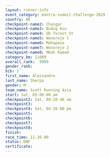 ```yaml
---
layout: runner-info 
event_category: mantra-summit-challenge-2019 
country: AR
checkpoint-name2: Changar
checkpoint-name3: Budug Asu
checkpoint-name4: Ub forest St
checkpoint-name5: Wonorejo 1
checkpoint-name6: Mahapena
checkpoint-name7: Wonorejo 2
checkpoint-name8: Mbah Kamad
category_km: 116KM
overall_rank:  9999
gender_rank: 
bib: 2
first_name: Alessandro
last_name: Sherpa
gender: M
team_name: Scott Running Asia
start: Sat, 05-00-00 am
checkpoint2: Sat, 09-20-46 am
checkpoint3: 
checkpoint4: Sat, 04-26-00 pm
checkpoint5: 
checkpoint6: 
checkpoint7: 
checkpoint8: 
finish: 
race_time: 11-26-00
status: DNF
certificate: 
---
```

